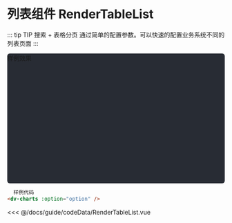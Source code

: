 # 列表组件 RenderTableList

::: tip TIP
搜索 + 表格分页 通过简单的配置参数。可以快速的配置业务系统不同的列表页面
:::

<!-- 相关示例请移步[Charts实例](http://charts.jiaminghi.com/example/)

相关配置项请移步[Charts配置项](http://charts.jiaminghi.com/config/) -->

<div class="demo-container">
  样例效果
  <!-- <dv-charts :option="option" /> -->
</div>

```html
  样例代码
<dv-charts :option="option" />
```
<!-- <click-to-copy :info="html" /> -->

<fold-box title="点击以展示/隐藏代码">
<<< @/docs/guide/codeData/RenderTableList.vue
</fold-box>

<script>

export default {
  data () {
    return {
      html: '<dv-charts :option="option" />'
    }
  }
}
</script>

<style lang="scss">
.demo-container {
  width: 100%;
  height: 300px;
  background-color: #282c34;
  border-radius: 6px;
}
</style>